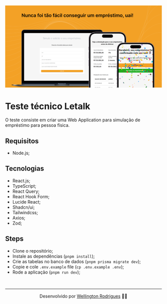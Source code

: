 ![Cover](./.github/cover.png)

# Teste técnico Letalk

O teste consiste em criar uma Web Application para simulação de empréstimo para pessoa física.

## Requisitos

- Node.js;

## Tecnologias

- React.js;
- TypeScript;
- React Query;
- React Hook Form;
- Lucide React;
- Shadcn/ui;
- Tailwindcss;
- Axios;
- Zod;

## Steps

- Clone o repositório;
- Instale as dependências (`pnpm install`);
- Crie as tabelas no banco de dados (`pnpm prisma migrate dev`);
- Copie e cole `.env.example` file (`cp .env.example .env`);
- Rode a aplicação (`pnpm run dev`);

</br>

---

<p align="center">Desenvolvido por <a href="https://www.linkedin.com/in/wellingtonrodriguesbr/" target="_blank">Wellington Rodrigues</a> ✌🏽</p>

